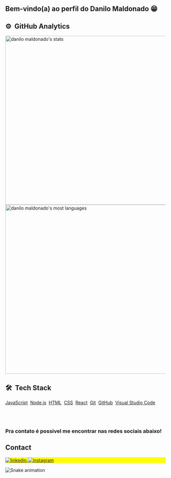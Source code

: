 ## Bem-vindo(a) ao perfil do Danilo Maldonado 😁

 <div>

## ⚙️ &nbsp;GitHub Analytics

<p align="left">
<img width="530em" src="https://github-readme-stats.vercel.app/api?username=dannmaldonado&show_icons=true&theme=dark" alt="danilo maldonado's stats"/>
<img width="530em" src="https://github-readme-stats.vercel.app/api/top-langs/?username=dannmaldonado&layout=compact&theme=dark" alt="danilo maldonado's most languages"/>
</p>

## 🛠 &nbsp;Tech Stack

[JavaScript](https://img.shields.io/badge/-JavaScript-05122A?style=flat&logo=javascript)&nbsp;
[Node.js](https://img.shields.io/badge/-Node.js-05122A?style=flat&logo=node.js)&nbsp;
[HTML](https://img.shields.io/badge/-HTML-05122A?style=flat&logo=HTML5)&nbsp;
[CSS](https://img.shields.io/badge/-CSS-05122A?style=flat&logo=CSS3&logoColor=1572B6)&nbsp;
[React](https://img.shields.io/badge/-React-05122A?style=flat&logo=react)&nbsp;
[Git](https://img.shields.io/badge/-Git-05122A?style=flat&logo=git)&nbsp;
[GitHub](https://img.shields.io/badge/-GitHub-05122A?style=flat&logo=github)&nbsp;
[Visual Studio Code](https://img.shields.io/badge/-Visual%20Studio%20Code-05122A?style=flat&logo=visual-studio-code&logoColor=007ACC)&nbsp;

<br><br>
 
  ### Pra contato é possivel me encontrar nas redes sociais abaixo!
 
<div> 

## Contact

<p align="left" style="background:yellow">
<a href="https://www.linkedin.com/in/dannmaldonado/" target="_blank">
  <img align="center" src="https://img.shields.io/badge/-danilomaldonado-05122A?style=flat&logo=linkedin" alt="linkedin"/>
</a>
<a href="https://instagram.com/danilomaldonado" target="_blank">
 <img align="center" src="https://img.shields.io/badge/-danilomaldonado-05122A?style=flat&logo=instagram" alt="instagram"/>
</a>
</p>
 
  ![Snake animation](https://github.com/dannmaldonado/dannmaldonado/blob/output/github-contribution-grid-snake.svg)

</div>
